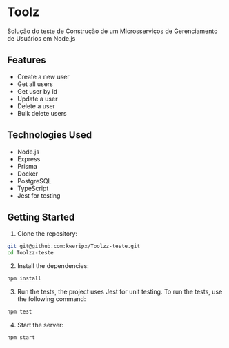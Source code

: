 # Toolz

Solução do teste de Construção de um Microsserviços de Gerenciamento de Usuários em Node.js

## Features

- Create a new user
- Get all users
- Get user by id
- Update a user
- Delete a user
- Bulk delete users

## Technologies Used

- Node.js
- Express
- Prisma
- Docker
- PostgreSQL
- TypeScript
- Jest for testing

## Getting Started

1. Clone the repository:

```bash
git git@github.com:kweripx/Toolzz-teste.git
cd Toolzz-teste
```
2. Install the dependencies:
```bash
npm install
```
3. Run the tests, the project uses Jest for unit testing. To run the tests, use the following command:
```bash
npm test
```
4. Start the server:
```bash
npm start
```